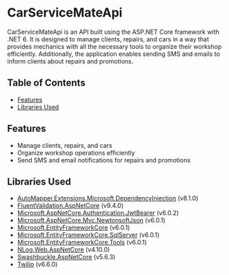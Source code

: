# CarServiceMateApi

CarServiceMateApi is an API built using the ASP.NET Core framework with .NET 6. It is designed to manage clients, repairs, and cars in a way that provides mechanics with all the necessary tools to organize their workshop efficiently. Additionally, the application enables sending SMS and emails to inform clients about repairs and promotions.

## Table of Contents
- [Features](#features)
- [Libraries Used](#libraries-used)

## Features

- Manage clients, repairs, and cars
- Organize workshop operations efficiently
- Send SMS and email notifications for repairs and promotions

## Libraries Used

- [AutoMapper.Extensions.Microsoft.DependencyInjection](https://www.nuget.org/packages/AutoMapper.Extensions.Microsoft.DependencyInjection) (v8.1.0)
- [FluentValidation.AspNetCore](https://www.nuget.org/packages/FluentValidation.AspNetCore) (v9.4.0)
- [Microsoft.AspNetCore.Authentication.JwtBearer](https://www.nuget.org/packages/Microsoft.AspNetCore.Authentication.JwtBearer) (v6.0.2)
- [Microsoft.AspNetCore.Mvc.NewtonsoftJson](https://www.nuget.org/packages/Microsoft.AspNetCore.Mvc.NewtonsoftJson) (v6.0.1)
- [Microsoft.EntityFrameworkCore](https://www.nuget.org/packages/Microsoft.EntityFrameworkCore) (v6.0.1)
- [Microsoft.EntityFrameworkCore.SqlServer](https://www.nuget.org/packages/Microsoft.EntityFrameworkCore.SqlServer) (v6.0.1)
- [Microsoft.EntityFrameworkCore.Tools](https://www.nuget.org/packages/Microsoft.EntityFrameworkCore.Tools) (v6.0.1)
- [NLog.Web.AspNetCore](https://www.nuget.org/packages/NLog.Web.AspNetCore) (v4.10.0)
- [Swashbuckle.AspNetCore](https://www.nuget.org/packages/Swashbuckle.AspNetCore) (v5.6.3)
- [Twilio](https://www.nuget.org/packages/Twilio) (v6.6.0)
